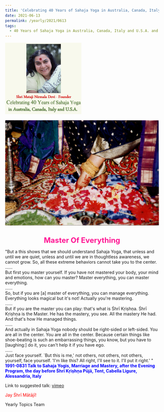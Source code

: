 ```yaml
---
title: 'Celebrating 40 Years of Sahaja Yoga in Australia, Canada, Italy and U.S.A. and its Culture, Post 24'
date: 2021-06-13
permalink: /yearly/2021/0613
tags:
  - 40 Years of Sahaja Yoga in Australia, Canada, Italy and U.S.A. and its Culture
---
```


<div style="text-align: left"><img src="/images/Celebrating40YearsSahajaYoga.png" width="250" /></div><br>

<div style="text-align: center"><img src="/images/image716.jpg" /></div>

<br>
<p style="color:DeepPink; text-align:center">
<font size="+2"><b>Master Of Everything</b><br></font>
</p>

<p>
"But a this shows that we should understand Sahaja Yoga, that unless and until we are quiet, unless and until we are in thoughtless awareness, we cannot grow. So, all these extreme behaviors cannot take you to the center.<br>
......<br>
But first you master yourself. If you have not mastered your body, your mind and emotions, how can you master? Master everything, you can master everything.<br>
......<br>
So, but if you are [a] master of everything, you can manage everything. Everything looks magical but it's not! Actually you're mastering.<br>
......<br>
But if you are the master you can play:  that's what is Śhrī Kṛiṣhṇa. Śhrī Kṛiṣhṇa is the Master. He has the mastery, you see. All the mastery He had. And that's how He managed things.<br>
......<br>
And actually in Sahaja Yoga nobody should be right-sided or left-sided. You are all in the center. You are all in the center. Because certain things like shoe-beating is such an embarrassing things, you know, but you have to [laughing:] do it, you can't help it if you have ego.<br>
......<br>
Just face yourself. `But this is me,' not others, not others, not others, yourself, face yourself. 'I'm like this? All right, I'll see to it. I'll put it right.' "<br> 
<font color="blue"><b>1991-0831 Talk to Sahaja Yogis, Marriage and Mastery, after the Evening Program, the day before Śhrī Kṛiṣhṇa Pūjā, Tent, Cabella Ligure, Alessandria, Italy</b></font><br>
</p>

Link to suggested talk: <a href="https://vimeo.com/228445564"> vimeo</a>

<p style="color:red;">Jay Śhrī Mātājī!<br></p>

Yearly Topics Team